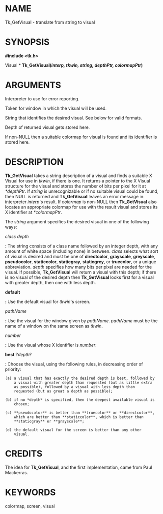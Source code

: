 # NAME

Tk_GetVisual - translate from string to visual

# SYNOPSIS

**#include \<tk.h\>**

Visual \* **Tk_GetVisual(***interp, tkwin, string, depthPtr,
colormapPtr***)**

# ARGUMENTS

Interpreter to use for error reporting.

Token for window in which the visual will be used.

String that identifies the desired visual. See below for valid formats.

Depth of returned visual gets stored here.

If non-NULL then a suitable colormap for visual is found and its
identifier is stored here.

# DESCRIPTION

**Tk_GetVisual** takes a string description of a visual and finds a
suitable X Visual for use in *tkwin*, if there is one. It returns a
pointer to the X Visual structure for the visual and stores the number
of bits per pixel for it at *\*depthPtr*. If *string* is unrecognizable
or if no suitable visual could be found, then NULL is returned and
**Tk_GetVisual** leaves an error message in interpreter *interp*\'s
result. If *colormap* is non-NULL then **Tk_GetVisual** also locates an
appropriate colormap for use with the result visual and stores its X
identifier at *\*colormapPtr*.

The *string* argument specifies the desired visual in one of the
following ways:

*class depth*

:   The string consists of a class name followed by an integer depth,
    with any amount of white space (including none) in between. *class*
    selects what sort of visual is desired and must be one of
    **directcolor**, **grayscale**, **greyscale**, **pseudocolor**,
    **staticcolor**, **staticgray**, **staticgrey**, or **truecolor**,
    or a unique abbreviation. *depth* specifies how many bits per pixel
    are needed for the visual. If possible, **Tk_GetVisual** will return
    a visual with this depth; if there is no visual of the desired depth
    then **Tk_GetVisual** looks first for a visual with greater depth,
    then one with less depth.

**default**

:   Use the default visual for *tkwin*\'s screen.

*pathName*

:   Use the visual for the window given by *pathName*. *pathName* must
    be the name of a window on the same screen as *tkwin*.

*number*

:   Use the visual whose X identifier is *number*.

**best** ?*depth*?

:   Choose the visual, using the following rules, in decreasing order of
    priority:

    (a) a visual that has exactly the desired depth is best, followed by
        a visual with greater depth than requested (but as little extra
        as possible), followed by a visual with less depth than
        requested (but as great a depth as possible);

    (b) if no *depth* is specified, then the deepest available visual is
        chosen;

    (c) **pseudocolor** is better than **truecolor** or **directcolor**,
        which are better than **staticcolor**, which is better than
        **staticgray** or **grayscale**;

    (d) the default visual for the screen is better than any other
        visual.

# CREDITS

The idea for **Tk_GetVisual**, and the first implementation, came from
Paul Mackerras.

# KEYWORDS

colormap, screen, visual
